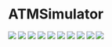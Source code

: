 # ATMSimulator
<img src="https://user-images.githubusercontent.com/14232865/114008925-5cc0e480-986b-11eb-9d75-991fb19c9f1f.png"/>
<img src="https://user-images.githubusercontent.com/14232865/114009128-8d088300-986b-11eb-84b6-4c7a525afb1a.png"/>
<img src="https://user-images.githubusercontent.com/14232865/114009232-a3164380-986b-11eb-8db7-92b64b55bb59.png"/>
<img src="https://user-images.githubusercontent.com/14232865/114009676-0607da80-986c-11eb-92e6-e79da6233f16.png"/>
<img src="https://user-images.githubusercontent.com/14232865/114009840-2f286b00-986c-11eb-9823-50bf6e01de01.png"/>
<img src="https://user-images.githubusercontent.com/14232865/114009942-49fadf80-986c-11eb-911c-fa341865e355.png"/>
<img src="https://user-images.githubusercontent.com/14232865/114010024-5e3edc80-986c-11eb-87a3-0554c8111e4d.png"/>
<img src="https://user-images.githubusercontent.com/14232865/114010190-8595a980-986c-11eb-920d-7cb3567566cd.png"/>
<img src="https://user-images.githubusercontent.com/14232865/114010327-ab22b300-986c-11eb-8f91-c7d1ed149c50.png"/>
<img src="https://user-images.githubusercontent.com/14232865/114010517-d73e3400-986c-11eb-9277-a320afe4c0da.png"/>

